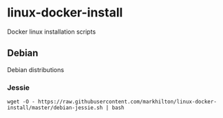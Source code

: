 # linux-docker-install
Docker linux installation scripts

## Debian
Debian distributions

### Jessie
```
wget -O - https://raw.githubusercontent.com/markhilton/linux-docker-install/master/debian-jessie.sh | bash
```
